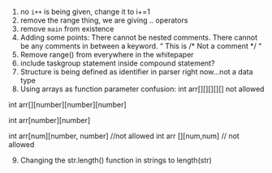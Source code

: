 1. no `i++` is being given, change it to i+=1
2. remove the range thing, we are giving .. operators
3. remove `main` from existence
4. Adding some points:
There cannot be nested comments.
There cannot be any comments in between a keyword.
“ This is /*  Not a comment */ “
5. Remove range() from everywhere in the whitepaper
6. include taskgroup statement inside compound statement?
7. Structure is being defined as identifier in parser right now...not a data type
8. Using arrays as function parameter confusion:
int arr[][][][][]		not allowed

int arr[][number][number][number]

int arr[number][number]

int arr[num][number, number]	//not allowed
int arr [][num,num]	// not allowed

9. Changing the str.length() function in strings to length(str)